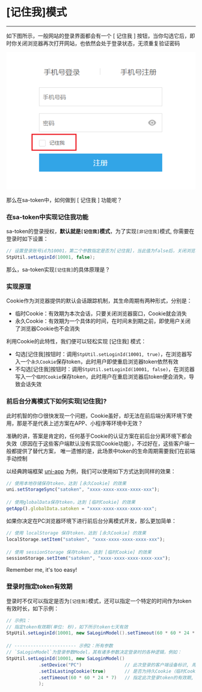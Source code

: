 # [记住我]模式
--- 

如下图所示，一般网站的登录界面都会有一个 [ 记住我 ] 按钮，当你勾选它后，即时你关闭浏览器再次打开网站，也依然会处于登录状态，无须重复验证密码

![../static/login-view.png](../static/login-view.png)

那么在sa-token中，如何做到 [ 记住我 ] 功能呢？


### 在sa-token中实现记住我功能

sa-token的登录授权，**默认就是`[记住我]`模式**，为了实现`[非记住我]`模式, 你需要在登录时如下设置：

``` java
// 设置登录账号id为10001，第二个参数指定是否为[记住我]，当此值为false后，关闭浏览器后再次打开需要重新登录
StpUtil.setLoginId(10001, false);
```

那么，sa-token实现`[记住我]`的具体原理是？


### 实现原理
Cookie作为浏览器提供的默认会话跟踪机制，其生命周期有两种形式，分别是：
- 临时Cookie：有效期为本次会话，只要关闭浏览器窗口，Cookie就会消失
- 永久Cookie：有效期为一个具体的时间，在时间未到期之前，即使用户关闭了浏览器Cookie也不会消失

利用Cookie的此特性，我们便可以轻松实现 [记住我] 模式：
- 勾选[记住我]按钮时：调用`StpUtil.setLoginId(10001, true)`，在浏览器写入一个`永久Cookie`保存token，此时用户即使重启浏览器token依然有效
- 不勾选[记住我]按钮时：调用`StpUtil.setLoginId(10001, false)`，在浏览器写入一个`临时Cookie`保存token，此时用户在重启浏览器后token便会消失，导致会话失效


### 前后台分离模式下如何实现[记住我]?

此时机智的你😏很快发现一个问题，Cookie虽好，却无法在前后端分离环境下使用，那是不是代表上述方案在APP、小程序等环境中无效？

准确的讲，答案是肯定的，任何基于Cookie的认证方案在前后台分离环境下都会失效（原因在于这些客户端默认没有实现Cookie功能），不过好在，这些客户端一般都提供了替代方案，
唯一遗憾的是，此场景中token的生命周期需要我们在前端手动控制

以经典跨端框架 [uni-app](https://uniapp.dcloud.io/) 为例，我们可以使用如下方式达到同样的效果：
``` js
// 使用本地存储保存token，达到 [永久Cookie] 的效果
uni.setStorageSync("satoken", "xxxx-xxxx-xxxx-xxxx-xxx");

// 使用globalData保存token，达到 [临时Cookie] 的效果
getApp().globalData.satoken = "xxxx-xxxx-xxxx-xxxx-xxx";
```

如果你决定在PC浏览器环境下进行前后台分离模式开发，那么更加简单：
``` js
// 使用 localStorage 保存token，达到 [永久Cookie] 的效果
localStorage.setItem("satoken", "xxxx-xxxx-xxxx-xxxx-xxx");

// 使用 sessionStorage 保存token，达到 [临时Cookie] 的效果
sessionStorage.setItem("satoken", "xxxx-xxxx-xxxx-xxxx-xxx");
```

Remember me, it's too easy!



### 登录时指定token有效期
登录时不仅可以指定是否为`[记住我]`模式，还可以指定一个特定的时间作为token有效时长，如下示例：
``` java
// 示例1：
// 指定token有效期(单位: 秒)，如下所示token七天有效
StpUtil.setLoginId(10001, new SaLoginModel().setTimeout(60 * 60 * 24 * 7));

// ----------------------- 示例2：所有参数
// `SaLoginModel`为登录参数Model，其有诸多参数决定登录时的各种逻辑，例如：
StpUtil.setLoginId(10001, new SaLoginModel()
			.setDevice("PC")				// 此次登录的客户端设备标识, 用于[同端互斥登录]时指定此次登录的设备名称
			.setIsLastingCookie(true)		// 是否为持久Cookie（临时Cookie在浏览器关闭时会自动删除，持久Cookie在重新打开后依然存在）
			.setTimeout(60 * 60 * 24 * 7)	// 指定此次登录token的有效期, 单位:秒 （如未指定，自动取全局配置的timeout值）
			);
```





